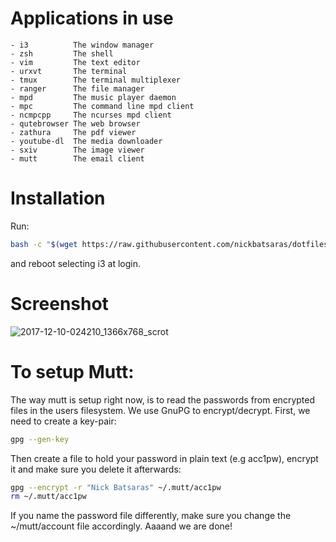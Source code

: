 # Applications in use
```
- i3          The window manager
- zsh         The shell
- vim         The text editor
- urxvt       The terminal
- tmux        The terminal multiplexer
- ranger      The file manager
- mpd         The music player daemon
- mpc         The command line mpd client
- ncmpcpp     The ncurses mpd client
- qutebrowser The web browser
- zathura     The pdf viewer
- youtube-dl  The media downloader
- sxiv        The image viewer
- mutt        The email client
```

# Installation
Run:
```bash
bash -c "$(wget https://raw.githubusercontent.com/nickbatsaras/dotfiles/master/setup.sh -O -)"
```
and reboot selecting i3 at login.


# Screenshot
![2017-12-10-024210_1366x768_scrot](https://user-images.githubusercontent.com/23704715/33800931-e8cc1552-dd53-11e7-82b3-5acaac9e6f37.png)


# To setup Mutt:
The way mutt is setup right now, is to read the passwords from encrypted files
in the users filesystem. We use GnuPG to encrypt/decrypt.
First, we need to create a key-pair:
```bash
gpg --gen-key
```
Then create a file to hold your password in plain text (e.g acc1pw),
encrypt it and make sure you delete it afterwards:
```bash
gpg --encrypt -r "Nick Batsaras" ~/.mutt/acc1pw
rm ~/.mutt/acc1pw
```
If you name the password file differently, make sure you change the
~/mutt/account file accordingly. Aaaand we are done!
